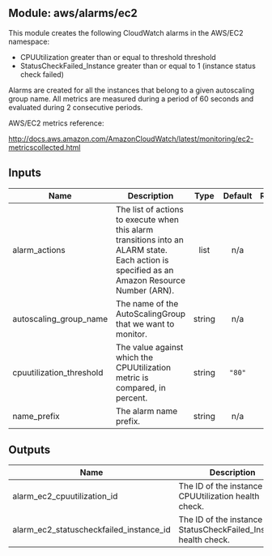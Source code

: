 ## Module: aws/alarms/ec2

This module creates the following CloudWatch alarms in the
AWS/EC2 namespace:

  - CPUUtilization greater than or equal to threshold threshold
  - StatusCheckFailed_Instance greater than or equal to 1 (instance status
    check failed)

Alarms are created for all the instances that belong to a given
autoscaling group name. All metrics are measured during a period of 60 seconds
and evaluated during 2 consecutive periods.

AWS/EC2 metrics reference:

http://docs.aws.amazon.com/AmazonCloudWatch/latest/monitoring/ec2-metricscollected.html

## Inputs

| Name | Description | Type | Default | Required |
|------|-------------|:----:|:-----:|:-----:|
| alarm\_actions | The list of actions to execute when this alarm transitions into an ALARM state. Each action is specified as an Amazon Resource Number \(ARN\). | list | n/a | yes |
| autoscaling\_group\_name | The name of the AutoScalingGroup that we want to monitor. | string | n/a | yes |
| cpuutilization\_threshold | The value against which the CPUUtilization metric is compared, in percent. | string | `"80"` | no |
| name\_prefix | The alarm name prefix. | string | n/a | yes |

## Outputs

| Name | Description |
|------|-------------|
| alarm\_ec2\_cpuutilization\_id | The ID of the instance CPUUtilization health check. |
| alarm\_ec2\_statuscheckfailed\_instance\_id | The ID of the instance StatusCheckFailed\_Instance health check. |

